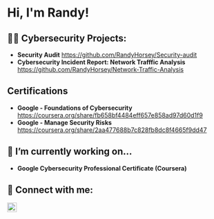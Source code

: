 <h1>Hi, I'm Randy!</h1>

<h2>👨‍💻 Cybersecurity Projects:</h2>

- <b>Security Audit</b> https://github.com/RandyHorsey/Security-audit
 - <b>Cybersecurity Incident Report: Network Trafffic Analysis</b> https://github.com/RandyHorsey/Network-Traffic-Analysis
 
<h2>Certifications</h2>

*  <b>Google - Foundations of Cybersecurity</b> https://coursera.org/share/fb658bf4484eff657e858ad97d60d1f9
*  <b>Google - Manage Security Risks</b> https://coursera.org/share/2aa477688b7c828fb8dc8f4665f9dd47

<h2>🌱 I’m currently working on...</h2>

*  <b>Google Cybersecurity Professional Certificate (Coursera)<b>


<h2> 🤳 Connect with me:</h2>


[<img align="left" alt="JoshMadakor | LinkedIn" width="22px" src="https://cdn.jsdelivr.net/npm/simple-icons@v3/icons/linkedin.svg" />][linkedin]


[linkedin]: https://www.linkedin.com/in/randyhorsey/

<!--
**joshmadakor1/joshmadakor1** is a ✨ _special_ ✨ repository because its `README.md` (this file) appears on your GitHub profile.

Here are some ideas to get you started:

- 🔭 I’m currently working on ...
- 🌱 I’m currently learning ...
- 👯 I’m looking to collaborate on ...
- 🤔 I’m looking for help with ...
- 💬 Ask me about ...
- 📫 How to reach me: ...
- 😄 Pronouns: ...
- ⚡ Fun fact: ...
-->
